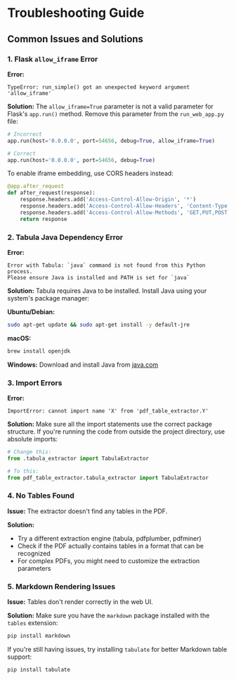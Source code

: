 # Troubleshooting Guide

## Common Issues and Solutions

### 1. Flask `allow_iframe` Error

**Error:**
```
TypeError: run_simple() got an unexpected keyword argument 'allow_iframe'
```

**Solution:**
The `allow_iframe=True` parameter is not a valid parameter for Flask's `app.run()` method. Remove this parameter from the `run_web_app.py` file:

```python
# Incorrect
app.run(host='0.0.0.0', port=54656, debug=True, allow_iframe=True)

# Correct
app.run(host='0.0.0.0', port=54656, debug=True)
```

To enable iframe embedding, use CORS headers instead:

```python
@app.after_request
def after_request(response):
    response.headers.add('Access-Control-Allow-Origin', '*')
    response.headers.add('Access-Control-Allow-Headers', 'Content-Type,Authorization')
    response.headers.add('Access-Control-Allow-Methods', 'GET,PUT,POST,DELETE,OPTIONS')
    return response
```

### 2. Tabula Java Dependency Error

**Error:**
```
Error with Tabula: `java` command is not found from this Python process.
Please ensure Java is installed and PATH is set for `java`
```

**Solution:**
Tabula requires Java to be installed. Install Java using your system's package manager:

**Ubuntu/Debian:**
```bash
sudo apt-get update && sudo apt-get install -y default-jre
```

**macOS:**
```bash
brew install openjdk
```

**Windows:**
Download and install Java from [java.com](https://www.java.com/download/)

### 3. Import Errors

**Error:**
```
ImportError: cannot import name 'X' from 'pdf_table_extractor.Y'
```

**Solution:**
Make sure all the import statements use the correct package structure. If you're running the code from outside the project directory, use absolute imports:

```python
# Change this:
from .tabula_extractor import TabulaExtractor

# To this:
from pdf_table_extractor.tabula_extractor import TabulaExtractor
```

### 4. No Tables Found

**Issue:**
The extractor doesn't find any tables in the PDF.

**Solution:**
- Try a different extraction engine (tabula, pdfplumber, pdfminer)
- Check if the PDF actually contains tables in a format that can be recognized
- For complex PDFs, you might need to customize the extraction parameters

### 5. Markdown Rendering Issues

**Issue:**
Tables don't render correctly in the web UI.

**Solution:**
Make sure you have the `markdown` package installed with the `tables` extension:

```bash
pip install markdown
```

If you're still having issues, try installing `tabulate` for better Markdown table support:

```bash
pip install tabulate
```